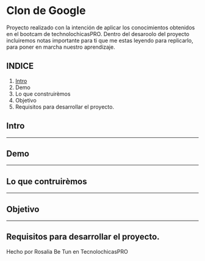 # Clon de Google

Proyecto realizado con la intención de aplicar los conocimientos obtenidos en el bootcam de technolochicasPRO.
Dentro del desaroolo del proyecto incluiremos notas importante para ti que me estas leyendo para replicarlo,
para poner en marcha nuestro aprendizaje.

## INDICE

1. [Intro](url)
2. Demo
3. Lo que construirèmos
4. Objetivo
5. Requisitos para desarrollar el proyecto.

## Intro

****
## Demo

****
## Lo que contruirèmos

****
## Objetivo

****

## Requisitos para desarrollar el proyecto.

Hecho por Rosalia Be Tun en TecnolochicasPRO
